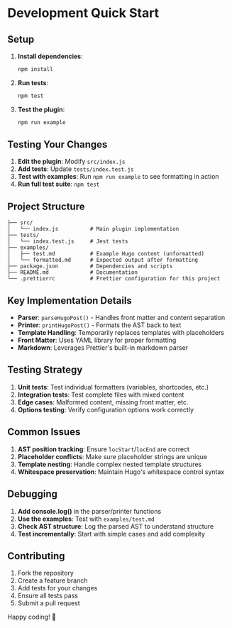 # Development Quick Start

## Setup

1. **Install dependencies**:
   ```bash
   npm install
   ```

2. **Run tests**:
   ```bash
   npm test
   ```

3. **Test the plugin**:
   ```bash
   npm run example
   ```

## Testing Your Changes

1. **Edit the plugin**: Modify `src/index.js`
2. **Add tests**: Update `tests/index.test.js`
3. **Test with examples**: Run `npm run example` to see formatting in action
4. **Run full test suite**: `npm test`

## Project Structure

```
├── src/
│   └── index.js          # Main plugin implementation
├── tests/
│   └── index.test.js     # Jest tests
├── examples/
│   ├── test.md           # Example Hugo content (unformatted)
│   └── formatted.md      # Expected output after formatting
├── package.json          # Dependencies and scripts
├── README.md             # Documentation
└── .prettierrc           # Prettier configuration for this project
```

## Key Implementation Details

- **Parser**: `parseHugoPost()` - Handles front matter and content separation
- **Printer**: `printHugoPost()` - Formats the AST back to text
- **Template Handling**: Temporarily replaces templates with placeholders
- **Front Matter**: Uses YAML library for proper formatting
- **Markdown**: Leverages Prettier's built-in markdown parser

## Testing Strategy

1. **Unit tests**: Test individual formatters (variables, shortcodes, etc.)
2. **Integration tests**: Test complete files with mixed content
3. **Edge cases**: Malformed content, missing front matter, etc.
4. **Options testing**: Verify configuration options work correctly

## Common Issues

1. **AST position tracking**: Ensure `locStart`/`locEnd` are correct
2. **Placeholder conflicts**: Make sure placeholder strings are unique
3. **Template nesting**: Handle complex nested template structures
4. **Whitespace preservation**: Maintain Hugo's whitespace control syntax

## Debugging

1. **Add console.log()** in the parser/printer functions
2. **Use the examples**: Test with `examples/test.md`
3. **Check AST structure**: Log the parsed AST to understand structure
4. **Test incrementally**: Start with simple cases and add complexity

## Contributing

1. Fork the repository
2. Create a feature branch
3. Add tests for your changes
4. Ensure all tests pass
5. Submit a pull request

Happy coding! 🚀
